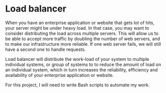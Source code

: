 # Load balancer

When you have an enterprise application or website that gets lot of hits, your server might be under heavy load. In that case, you may want to consider distributing the load across multiple servers. This will allow us to be able to accept more traffic by doubling the number of web servers, and to make our infrastructure more reliable. If one web server fails, we will still have a second one to handle requests.

Load balancer will distribute the work-load of your system to multiple individual systems, or group of systems to to reduce the amount of load on an individual system, which in turn increases the reliability, efficiency and availability of your enterprise application or website.

For this project, I will need to write Bash scripts to automate my work.
